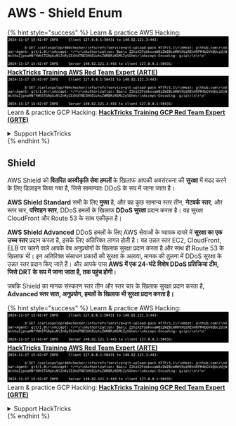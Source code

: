# AWS - Shield Enum

{% hint style="success" %}
Learn & practice AWS Hacking:<img src="../../../../.gitbook/assets/image (1).png" alt="" data-size="line">[**HackTricks Training AWS Red Team Expert (ARTE)**](https://training.hacktricks.xyz/courses/arte)<img src="../../../../.gitbook/assets/image (1).png" alt="" data-size="line">\
Learn & practice GCP Hacking: <img src="../../../../.gitbook/assets/image (2).png" alt="" data-size="line">[**HackTricks Training GCP Red Team Expert (GRTE)**<img src="../../../../.gitbook/assets/image (2).png" alt="" data-size="line">](https://training.hacktricks.xyz/courses/grte)

<details>

<summary>Support HackTricks</summary>

* Check the [**subscription plans**](https://github.com/sponsors/carlospolop)!
* **Join the** 💬 [**Discord group**](https://discord.gg/hRep4RUj7f) or the [**telegram group**](https://t.me/peass) or **follow** us on **Twitter** 🐦 [**@hacktricks\_live**](https://twitter.com/hacktricks\_live)**.**
* **Share hacking tricks by submitting PRs to the** [**HackTricks**](https://github.com/carlospolop/hacktricks) and [**HackTricks Cloud**](https://github.com/carlospolop/hacktricks-cloud) github repos.

</details>
{% endhint %}

## Shield

AWS Shield को **वितरित अस्वीकृति सेवा हमलों** के खिलाफ आपकी अवसंरचना की **सुरक्षा** में मदद करने के लिए डिज़ाइन किया गया है, जिसे सामान्यतः DDoS के रूप में जाना जाता है।

**AWS Shield Standard** सभी के लिए **मुफ्त** है, और यह कुछ सामान्य स्तर तीन, **नेटवर्क स्तर**, और स्तर चार, **परिवहन स्तर**, DDoS हमलों के खिलाफ **DDoS सुरक्षा** प्रदान करता है। यह सुरक्षा CloudFront और Route 53 के साथ एकीकृत है।

**AWS Shield Advanced** DDoS हमलों के लिए AWS सेवाओं के व्यापक दायरे में **सुरक्षा का एक उच्च स्तर** प्रदान करता है, इसके लिए अतिरिक्त लागत होती है। यह उन्नत स्तर EC2, CloudFront, ELB पर चलने वाले आपके वेब अनुप्रयोगों के खिलाफ सुरक्षा प्रदान करता है और साथ ही Route 53 के खिलाफ भी। इन अतिरिक्त संसाधन प्रकारों की सुरक्षा के अलावा, मानक की तुलना में DDoS सुरक्षा के उन्नत स्तर प्रदान किए जाते हैं। और आपके पास **AWS में एक 24-घंटे विशेष DDoS प्रतिक्रिया टीम, जिसे DRT के रूप में जाना जाता है, तक पहुंच होगी**।

जबकि Shield का मानक संस्करण स्तर तीन और स्तर चार के खिलाफ सुरक्षा प्रदान करता है, **Advanced स्तर सात, अनुप्रयोग, हमलों के खिलाफ भी सुरक्षा प्रदान करता है।**

{% hint style="success" %}
Learn & practice AWS Hacking:<img src="../../../../.gitbook/assets/image (1).png" alt="" data-size="line">[**HackTricks Training AWS Red Team Expert (ARTE)**](https://training.hacktricks.xyz/courses/arte)<img src="../../../../.gitbook/assets/image (1).png" alt="" data-size="line">\
Learn & practice GCP Hacking: <img src="../../../../.gitbook/assets/image (2).png" alt="" data-size="line">[**HackTricks Training GCP Red Team Expert (GRTE)**<img src="../../../../.gitbook/assets/image (2).png" alt="" data-size="line">](https://training.hacktricks.xyz/courses/grte)

<details>

<summary>Support HackTricks</summary>

* Check the [**subscription plans**](https://github.com/sponsors/carlospolop)!
* **Join the** 💬 [**Discord group**](https://discord.gg/hRep4RUj7f) or the [**telegram group**](https://t.me/peass) or **follow** us on **Twitter** 🐦 [**@hacktricks\_live**](https://twitter.com/hacktricks\_live)**.**
* **Share hacking tricks by submitting PRs to the** [**HackTricks**](https://github.com/carlospolop/hacktricks) and [**HackTricks Cloud**](https://github.com/carlospolop/hacktricks-cloud) github repos.

</details>
{% endhint %}
